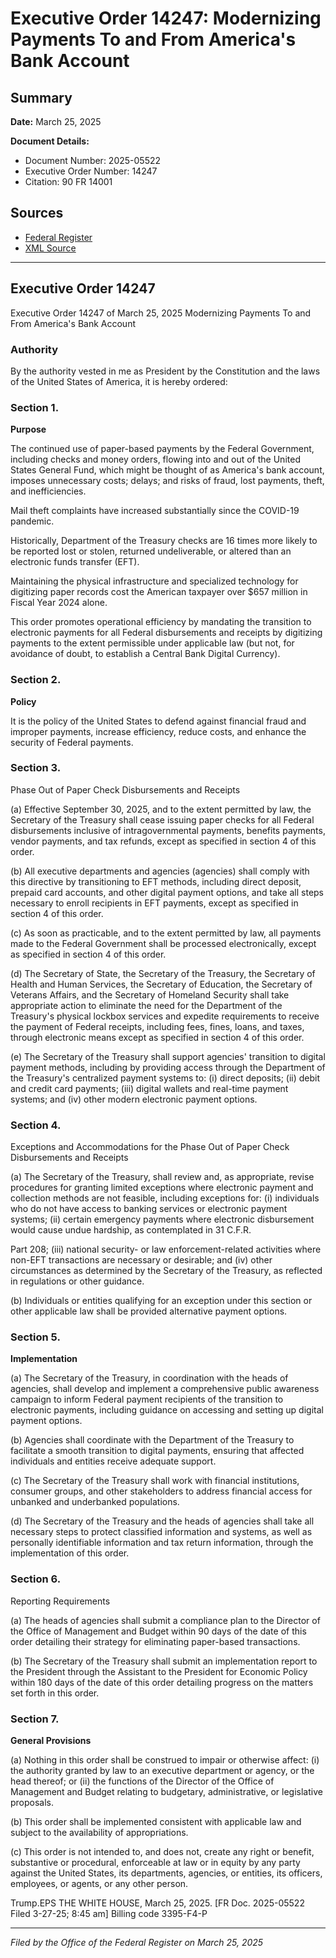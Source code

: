 # Executive Order 14247: Modernizing Payments To and From America's Bank Account

## Summary

**Date:** March 25, 2025

**Document Details:**
- Document Number: 2025-05522
- Executive Order Number: 14247
- Citation: 90 FR 14001

## Sources
- [Federal Register](https://www.federalregister.gov/documents/2025/03/28/2025-05522/modernizing-payments-to-and-from-americas-bank-account)
- [XML Source](https://www.federalregister.gov/documents/full_text/xml/2025/03/28/2025-05522.xml)

---

## Executive Order 14247

Executive Order 14247 of March 25, 2025
Modernizing Payments To and From America's Bank Account
### Authority

By the authority vested in me as President by the Constitution and the laws of the United States of America, it is hereby ordered:
### Section 1.

**Purpose**

The continued use of paper-based payments by the Federal Government, including checks and money orders, flowing into and out of the United States General Fund, which might be thought of as America's bank account, imposes unnecessary costs; delays; and risks of fraud, lost payments, theft, and inefficiencies.

Mail theft complaints have increased substantially since the COVID-19 pandemic.

Historically, Department of the Treasury checks are 16 times more likely to be reported lost or stolen, returned undeliverable, or altered than an electronic funds transfer (EFT).

Maintaining the physical infrastructure and specialized technology for digitizing paper records cost the American taxpayer over $657 million in Fiscal Year 2024 alone.

This order promotes operational efficiency by mandating the transition to electronic payments for all Federal disbursements and receipts by digitizing payments to the extent permissible under applicable law (but not, for avoidance of doubt, to establish a Central Bank Digital Currency). 
### Section 2.

**Policy**

It is the policy of the United States to defend against financial fraud and improper payments, increase efficiency, reduce costs, and enhance the security of Federal payments.
### Section 3.

Phase Out of Paper Check Disbursements and Receipts

(a) Effective September 30, 2025, and to the extent permitted by law, the Secretary of the Treasury shall cease issuing paper checks for all Federal disbursements inclusive of intragovernmental payments, benefits payments, vendor payments, and tax refunds, except as specified in section 4 of this order.

(b) All executive departments and agencies (agencies) shall comply with this directive by transitioning to EFT methods, including direct deposit, prepaid card accounts, and other digital payment options, and take all steps necessary to enroll recipients in EFT payments, except as specified in section 4 of this order.

(c) As soon as practicable, and to the extent permitted by law, all payments made to the Federal Government shall be processed electronically, except as specified in section 4 of this order.

(d) The Secretary of State, the Secretary of the Treasury, the Secretary of Health and Human Services, the Secretary of Education, the Secretary of Veterans Affairs, and the Secretary of Homeland Security shall take appropriate action to eliminate the need for the Department of the Treasury's physical lockbox services and expedite requirements to receive the payment of Federal receipts, including fees, fines, loans, and taxes, through electronic means except as specified in section 4 of this order.

(e) The Secretary of the Treasury shall support agencies' transition to digital payment methods, including by providing access through the Department of the Treasury's centralized payment systems to:
    (i) direct deposits;
    (ii) debit and credit card payments;
    (iii) digital wallets and real-time payment systems; and
    (iv) other modern electronic payment options.
### Section 4.

Exceptions and Accommodations for the Phase Out of Paper Check Disbursements and Receipts

(a) The Secretary of the Treasury, shall review and, as appropriate, revise procedures for granting limited exceptions where electronic payment and collection methods are not feasible, including exceptions for:
    (i) individuals who do not have access to banking services or electronic payment systems;
    (ii) certain emergency payments where electronic disbursement would cause undue hardship, as contemplated in 31 C.F.R.

Part 208;
    (iii) national security- or law enforcement-related activities where non-EFT transactions are necessary or desirable; and
    (iv) other circumstances as determined by the Secretary of the Treasury, as reflected in regulations or other guidance.

(b) Individuals or entities qualifying for an exception under this section or other applicable law shall be provided alternative payment options.
### Section 5.

**Implementation**

(a) The Secretary of the Treasury, in coordination with the heads of agencies, shall develop and implement a comprehensive public awareness campaign to inform Federal payment recipients of the transition to electronic payments, including guidance on accessing and setting up digital payment options.

(b) Agencies shall coordinate with the Department of the Treasury to facilitate a smooth transition to digital payments, ensuring that affected individuals and entities receive adequate support.

(c) The Secretary of the Treasury shall work with financial institutions, consumer groups, and other stakeholders to address financial access for unbanked and underbanked populations.

(d) The Secretary of the Treasury and the heads of agencies shall take all necessary steps to protect classified information and systems, as well as personally identifiable information and tax return information, through the implementation of this order.
### Section 6.

Reporting Requirements

(a) The heads of agencies shall submit a compliance plan to the Director of the Office of Management and Budget within 90 days of the date of this order detailing their strategy for eliminating paper-based transactions.

(b) The Secretary of the Treasury shall submit an implementation report to the President through the Assistant to the President for Economic Policy within 180 days of the date of this order detailing progress on the matters set forth in this order.
### Section 7.

**General Provisions**

(a) Nothing in this order shall be construed to impair or otherwise affect:
    (i) the authority granted by law to an executive department or agency, or the head thereof; or
    (ii) the functions of the Director of the Office of Management and Budget relating to budgetary, administrative, or legislative proposals.

(b) This order shall be implemented consistent with applicable law and subject to the availability of appropriations.

(c) This order is not intended to, and does not, create any right or benefit, substantive or procedural, enforceable at law or in equity by any party against the United States, its departments, agencies, or entities, its officers, employees, or agents, or any other person.

Trump.EPS
THE WHITE HOUSE,
March 25, 2025.
[FR Doc. 2025-05522
Filed 3-27-25; 8:45 am] 
Billing code 3395-F4-P

---

*Filed by the Office of the Federal Register on March 25, 2025*
